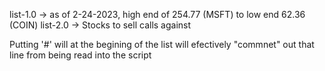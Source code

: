 list-1.0 -> as of 2-24-2023, high end of 254.77 (MSFT) to low end 62.36 (COIN)
list-2.0 -> Stocks to sell calls against


Putting '#' will at the begining of the list will efectively "commnet" out that
line from being read into the script